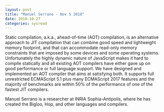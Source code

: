 ```yaml
---
layout: post
title: "Manuel Serrano - Nov 5 2018"
date: 2018-10-27
categories: sysread
---
```


Static compilation, a.k.a., ahead-of-time (AOT) compilation, is
an alternative approach to JIT compilation that can combine good speed
and lightweight memory footprint, and that can accommodate read-only
memory constraints that are imposed by some devices and some operating
systems. Unfortunately the highly dynamic nature of JavaScript makes
it hard to compile statically and all existing AOT compilers have
either gave up on good performance or full language support. We have
designed and implemented an AOT compiler that aims at satisfying
both. It supports full unrestricted ECMAScript 5.1 plus many
ECMAScript 2017 features and the majority of benchmarks are within
50% of the performance of one of the fastest JIT compilers.

Manuel Serrano is a researcher at INRIA Sophia-Antipolis, where he has created the Bigloo, Hop, and other languages and compilers.
